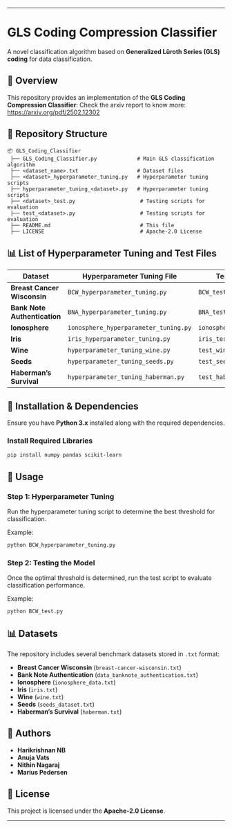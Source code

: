 
---

# **GLS Coding Compression Classifier**  
A novel classification algorithm based on **Generalized Lüroth Series (GLS) coding** for data classification.  

## **📌 Overview**  
This repository provides an implementation of the **GLS Coding Compression Classifier**: Check the arxiv report to know more: https://arxiv.org/pdf/2502.12302
 

## **📂 Repository Structure**  

```
📦 GLS_Coding_Classifier
 ├── GLS_Coding_Classifier.py             # Main GLS classification algorithm
 ├── <dataset_name>.txt                   # Dataset files
 ├── <dataset>_hyperparameter_tuning.py   # Hyperparameter tuning scripts
 ├── hyperparameter_tuning_<dataset>.py   # Hyperparameter tuning scripts
 ├── <dataset>_test.py                     # Testing scripts for evaluation
 ├── test_<dataset>.py                     # Testing scripts for evaluation
 ├── README.md                             # This file
 ├── LICENSE                               # Apache-2.0 License
```

## **📊 List of Hyperparameter Tuning and Test Files**  

| Dataset                        | Hyperparameter Tuning File             | Test File         |
|--------------------------------|----------------------------------|------------------|
| **Breast Cancer Wisconsin**    | `BCW_hyperparameter_tuning.py`  | `BCW_test.py`    |
| **Bank Note Authentication**   | `BNA_hyperparameter_tuning.py`  | `BNA_test.py`    |
| **Ionosphere**                 | `ionosphere_hyperparameter_tuning.py`  | `ionosphere_test.py`  |
| **Iris**                       | `iris_hyperparameter_tuning.py`  | `iris_test.py`  |
| **Wine**                       | `hyperparameter_tuning_wine.py`  | `test_wine.py`  |
| **Seeds**                      | `hyperparameter_tuning_seeds.py` | `test_seeds.py`  |
| **Haberman’s Survival**        | `hyperparameter_tuning_haberman.py` | `test_haberman.py` |

## **📌 Installation & Dependencies**  
Ensure you have **Python 3.x** installed along with the required dependencies.

### **Install Required Libraries**  
```bash
pip install numpy pandas scikit-learn
```

## **🚀 Usage**  
### **Step 1: Hyperparameter Tuning**  
Run the hyperparameter tuning script to determine the best threshold for classification.  

Example:  
```bash
python BCW_hyperparameter_tuning.py
```

### **Step 2: Testing the Model**  
Once the optimal threshold is determined, run the test script to evaluate classification performance.  

Example:  
```bash
python BCW_test.py
```

## **📊 Datasets**  
The repository includes several benchmark datasets stored in `.txt` format:  
- **Breast Cancer Wisconsin** (`breast-cancer-wisconsin.txt`)  
- **Bank Note Authentication** (`data_banknote_authentication.txt`)  
- **Ionosphere** (`ionosphere_data.txt`)  
- **Iris** (`iris.txt`)  
- **Wine** (`wine.txt`)  
- **Seeds** (`seeds_dataset.txt`)  
- **Haberman’s Survival** (`haberman.txt`)  

## **🔬 Authors**  
- **Harikrishnan NB**  
- **Anuja Vats**  
- **Nithin Nagaraj**  
- **Marius Pedersen**  

## **📜 License**  
This project is licensed under the **Apache-2.0 License**.  

---
